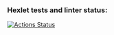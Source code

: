 ### Hexlet tests and linter status:
[![Actions Status](https://github.com/R1zd/layout-designer-project-58/actions/workflows/hexlet-check.yml/badge.svg)](https://github.com/R1zd/layout-designer-project-58/actions)